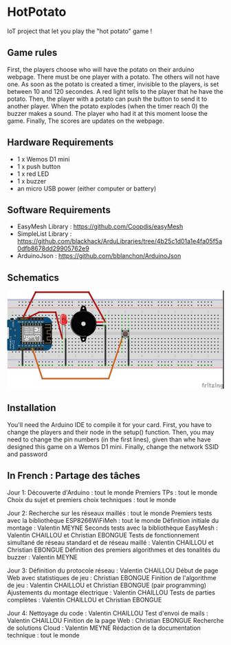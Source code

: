 # HotPotato
IoT project that let you play the "hot potato" game !

Game rules
-------------
 
First, the players choose who will have the potato on their arduino webpage.
There must be one player with a potato. The others will not have one.
As soon as the potato is created a timer, invisible to the players, is set between 10 and 120 secondes.
A red light tells to the player that he have the potato.
Then, the player with a potato can push the button to send it to another player.
When the potato explodes (when the timer reach 0) the buzzer makes a sound.
The player who had it at this moment loose the game.
Finally, The scores are updates on the webpage.
 
 
Hardware Requirements
-------------
 * 1 x Wemos D1 mini
 * 1 x push button
 * 1 x red LED
 * 1 x buzzer
 * an micro USB power (either computer or battery)

Software Requirements
-------------
 * EasyMesh Library : https://github.com/Coopdis/easyMesh
 * SimpleList Library : https://github.com/blackhack/ArduLibraries/tree/4b25c1d01a1e4fa05f5a0dfb8678dd29905762e9
 * ArduinoJson : https://github.com/bblanchon/ArduinoJson

Schematics
-------------
![Schematics](./Patate_breadboard.jpg)

Installation
-------------
You'll need the Arduino IDE to compile it for your card.
First, you have to change the players and their node in the setup() function. Then, you may need to change the pin numbers (in the first lines), given than whe have designed this game on a Wemos D1 mini. Finally, change the network SSID and password

In French :
Partage des tâches
-------------
Jour 1:
Découverte d'Arduino : tout le monde
Premiers TPs : tout le monde
Choix du sujet et premiers choix techniques : tout le monde

Jour 2:
Recherche sur les réseaux maillés : tout le monde
Premiers tests avec la bibliothèque ESP8266WiFiMeh : tout le monde
Définition initiale du montage : Valentin MEYNE
Seconds tests avec la bibliothèque EasyMesh : Valentin CHAILLOU et Christian EBONGUE
Tests de fonctionnement simultané de réseau standard et de réseau maillé : Valentin CHAILLOU et Christian EBONGUE
Définition des premiers algorithmes et des tonalités du buzzer : Valentin MEYNE

Jour 3:
Définition du protocole réseau : Valentin CHAILLOU
Début de page Web avec statistiques de jeu : Christian EBONGUE
Finition de l'algorithme de jeu : Valentin CHAILLOU et Christian EBONGUE (pair programming)
Ajustements du montage électrique : Valentin CHAILLOU
Tests de parties complètes : Valentin CHAILLOU et Christian EBONGUE

Jour 4:
Nettoyage du code : Valentin CHAILLOU
Test d'envoi de mails : Valentin CHAILLOU
Finition de la page Web : Christian EBONGUE
Recherche de solutions Cloud : Valentin MEYNE
Rédaction de la documentation technique : tout le monde


